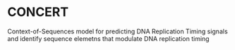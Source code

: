 # CONCERT
Context-of-Sequences model for predicting DNA Replication Timing signals and identify sequence elemetns that modulate DNA replication timing

